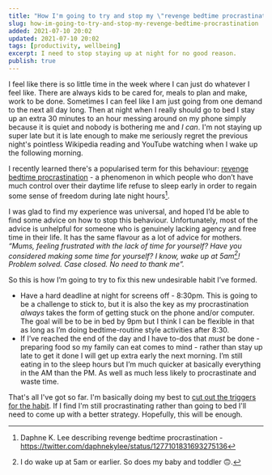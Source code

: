 ```yaml
---
title: "How I'm going to try and stop my \"revenge bedtime procrastination\""
slug: how-im-going-to-try-and-stop-my-revenge-bedtime-procrastination
added: 2021-07-10 20:02
updated: 2021-07-10 20:02
tags: [productivity, wellbeing]
excerpt: I need to stop staying up at night for no good reason.
publish: true
---
```


I feel like there is so little time in the week where I can just do whatever I feel like. There are always kids to be cared for, meals to plan and make, work to be done. Sometimes I can feel like I am just going from one demand to the next all day long. Then at night when I really should go to bed I stay up an extra 30 minutes to an hour messing around on my phone simply because it is quiet and nobody is bothering me and *I can*. I'm not staying up super late but it is late enough to make me seriously regret the previous night's pointless Wikipedia reading and YouTube watching when I wake up the following morning.

I recently learned there's a popularised term for this behaviour: [revenge bedtime procrastination](https://nesslabs.com/revenge-bedtime-procrastination) - a phenomenon in which people who don’t have much control over their daytime life refuse to sleep early in order to regain some sense of freedom during late night hours[^1]. 

I was glad to find my experience was universal, and hoped I’d be able to find some advice on how to stop this behaviour. Unfortunately, most of the advice is unhelpful for someone who is genuinely lacking agency and free time in their life. It has the same flavour as a lot of advice for mothers. *“Mums, feeling frustrated with the lack of time for yourself? Have you considered making some time for yourself? I know, wake up at 5am[^2]! Problem solved. Case closed. No need to thank me”.*

So this is how I’m going to try to fix this new undesirable habit I’ve formed. 

- Have a hard deadline at night for screens off - 8:30pm. This is going to be a challenge to stick to, but it is also the key as my procrastination *always* takes the form of getting stuck on the phone and/or computer. The goal will be to be in bed by 9pm but I think I can be flexible in that as long as I’m doing bedtime-routine style activities after 8:30.
- If I’ve reached the end of the day and I have to-dos that *must* be done - preparing food so my family can eat comes to mind - rather than stay up late to get it done I will get up extra early the next morning. I’m still eating in to the sleep hours but I’m much quicker at basically everything in the AM than the PM. As well as much less likely to procrastinate and waste time.

That's all I've got so far. I'm basically doing my best to [cut out the triggers for the habit](https://jamesclear.com/how-to-break-a-bad-habit). If I find I'm still procrastinating rather than going to bed I'll need to come up with a better strategy. Hopefully, this will be enough.

[^1]: Daphne K. Lee describing revenge bedtime procrastination - https://twitter.com/daphnekylee/status/1277101831693275136
[^2]: I do wake up at 5am or earlier. So does my baby and toddler 🙃.